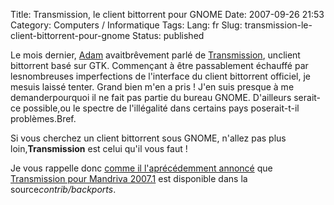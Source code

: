 Title: Transmission, le client bittorrent pour GNOME
Date: 2007-09-26 21:53
Category: Computers / Informatique
Tags:
Lang: fr
Slug: transmission-le-client-bittorrent-pour-gnome
Status: published

Le mois dernier, [Adam](http://www.happyassassin.net/) avaitbrêvement parlé de [Transmission](http://transmission.m0k.org/), unclient bittorrent basé sur GTK. Commençant à être passablement échauffé par lesnombreuses imperfections de l'interface du client bittorrent officiel, je mesuis laissé tenter. Grand bien m'en a pris ! J'en suis presque à me demanderpourquoi il ne fait pas partie du bureau GNOME. D'ailleurs serait-ce possible,ou le spectre de l'illégalité dans certains pays poserait-t-il problèmes.Bref.  
  
Si vous cherchez un client bittorrent sous GNOME, n'allez pas plus loin,**Transmission** est celui qu'il vous faut !  
  
Je vous rappelle donc [comme il l'aprécédemment annoncé](http://www.happyassassin.net/2007/04/24/post-2007-spring/) que [Transmission pour Mandriva 2007.1](ftp://ftp.proxad.net/pub/Distributions_Linux/MandrivaLinux/official/2007.1/i586/media/contrib/backports/) est disponible dans la source*contrib/backports*.
